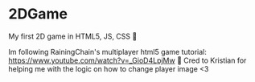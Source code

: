 # 2DGame

My first 2D game in HTML5, JS, CSS
:art:

Im following RainingChain's multiplayer html5 game tutorial: https://www.youtube.com/watch?v=_GioD4LpjMw :clap:
Cred to Kristian for helping me with the logic on how to change player image <3

